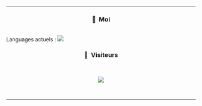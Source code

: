 -----

### <p align="center">🧠 &nbsp;Moi</p>

<br>
Languages actuels :

<img src="https://img.shields.io/badge/Perl-39457E?style=for-the-badge&logo=perl&logoColor=pink">




### <p align="center">👀 &nbsp;Visiteurs</p>

<br>

<p align="center">

  <img src="https://profile-counter.glitch.me/aniito/count.svg" />

</p>

<br>



-----

